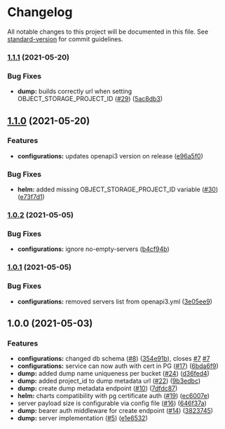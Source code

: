 # Changelog

All notable changes to this project will be documented in this file. See [standard-version](https://github.com/conventional-changelog/standard-version) for commit guidelines.

### [1.1.1](https://github.com/MapColonies/dump-server/compare/v1.1.0...v1.1.1) (2021-05-20)


### Bug Fixes

* **dump:** builds correctly url when setting OBJECT_STORAGE_PROJECT_ID ([#29](https://github.com/MapColonies/dump-server/issues/29)) ([5ac8db3](https://github.com/MapColonies/dump-server/commit/5ac8db34616a646399b79435486902fd07c44986))

## [1.1.0](https://github.com/MapColonies/dump-server/compare/v1.0.2...v1.1.0) (2021-05-20)


### Features

* **configurations:** updates openapi3 version on release ([e96a5f0](https://github.com/MapColonies/dump-server/commit/e96a5f0189c97223ef67f0a45bb0a8b1a15bb6d7))


### Bug Fixes

* **helm:** added missing OBJECT_STORAGE_PROJECT_ID variable ([#30](https://github.com/MapColonies/dump-server/issues/30)) ([e73f7d1](https://github.com/MapColonies/dump-server/commit/e73f7d12cc9e552946ab4e8f039c84200433f481))

### [1.0.2](https://github.com/MapColonies/dump-server/compare/v1.0.1...v1.0.2) (2021-05-05)


### Bug Fixes

* **configurations:** ignore no-empty-servers ([b4cf94b](https://github.com/MapColonies/dump-server/commit/b4cf94b6457f69142ef894796191b79d57089525))

### [1.0.1](https://github.com/MapColonies/dump-server/compare/v1.0.0...v1.0.1) (2021-05-05)


### Bug Fixes

* **configurations:** removed servers list from openapi3.yml ([3e05ee9](https://github.com/MapColonies/dump-server/commit/3e05ee908a8f469a1e0534155d87b1f5bf0b51b2))

## 1.0.0 (2021-05-03)


### Features

* **configurations:** changed db schema ([#8](https://github.com/MapColonies/dump-server/issues/8)) ([354e91b](https://github.com/MapColonies/dump-server/commit/354e91b9edb5f50138c272a70c698181d521376a)), closes [#7](https://github.com/MapColonies/dump-server/issues/7) [#7](https://github.com/MapColonies/dump-server/issues/7)
* **configurations:** service can now auth with cert in PG ([#17](https://github.com/MapColonies/dump-server/issues/17)) ([6bda6f9](https://github.com/MapColonies/dump-server/commit/6bda6f95bfe15e1ba69682d5c0c011c0eaeb2d3d))
* **dump:** added dump name uniqueness per bucket ([#24](https://github.com/MapColonies/dump-server/issues/24)) ([d36fed4](https://github.com/MapColonies/dump-server/commit/d36fed4d8f819f65a85757fe41396e5facb4c53f))
* **dump:** added project_id to dump metadata url ([#22](https://github.com/MapColonies/dump-server/issues/22)) ([9b3edbc](https://github.com/MapColonies/dump-server/commit/9b3edbc67ccca542cab2ee5f5517c1b789527450))
* **dump:** create dump metadata endpoint ([#10](https://github.com/MapColonies/dump-server/issues/10)) ([7dfdc87](https://github.com/MapColonies/dump-server/commit/7dfdc877a9249c6652aaa897abf6a85625a813af))
* **helm:** charts compatibility with pg certificate auth ([#19](https://github.com/MapColonies/dump-server/issues/19)) ([ec6007e](https://github.com/MapColonies/dump-server/commit/ec6007eb7717881eb5501c214534ef82bab22e42))
* server payload size is configurable via config file ([#16](https://github.com/MapColonies/dump-server/issues/16)) ([646f37a](https://github.com/MapColonies/dump-server/commit/646f37a85b197e8acf6a6ae0a70ee8e0cbd384cf))
* **dump:** bearer auth middleware for create endpoint ([#14](https://github.com/MapColonies/dump-server/issues/14)) ([3823745](https://github.com/MapColonies/dump-server/commit/382374584329af8b6737b674fd5ca3ea5f5ded51))
* **dump:** server implementation ([#5](https://github.com/MapColonies/dump-server/issues/5)) ([e1e6532](https://github.com/MapColonies/dump-server/commit/e1e65326953440c76698d419824f5e76b6864ee3))
